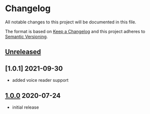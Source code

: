 # Changelog

All notable changes to this project will be documented in this file.

The format is based on [Keep a Changelog](http://keepachangelog.com/) and this project adheres to [Semantic Versioning](http://semver.org/).

## [Unreleased]

## [1.0.1] 2021-09-30
- added voice reader support

## [1.0.0] 2020-07-24
- initial release

[Unreleased]: https://github.com/shopgate-professional-services/ext-search-history/compare/v1.0.0...HEAD
[1.0.0]: https://github.com/shopgate-professional-services/ext-search-history/releases/v1.0.0
